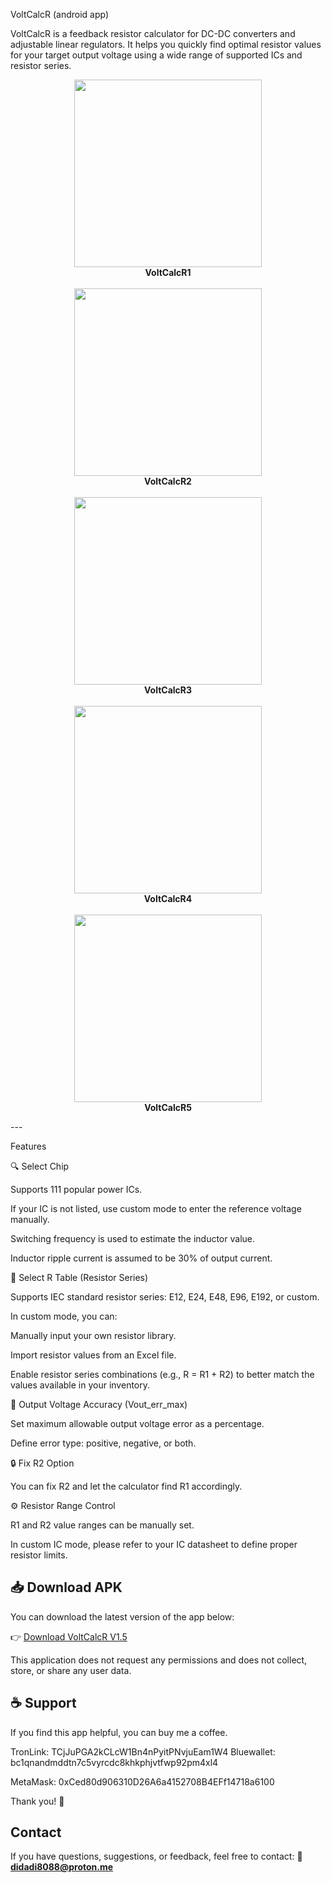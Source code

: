 VoltCalcR (android app)

VoltCalcR is a feedback resistor calculator for DC-DC converters and adjustable linear regulators. It helps you quickly find optimal resistor values for your target output voltage using a wide range of supported ICs and resistor series.

<p align="center">
  <img src="images/VoltCalcR1.jpg" width="300"/><br/>
  <b>VoltCalcR1</b><br/><br/>
  <img src="images/VoltCalcR2.jpg" width="300"/><br/>
  <b>VoltCalcR2</b><br/><br/>
  <img src="images/VoltCalcR3.jpg" width="300"/><br/>
  <b>VoltCalcR3</b><br/><br/>
  <img src="images/VoltCalcR4.jpg" width="300"/><br/>
  <b>VoltCalcR4</b><br/><br/>
  <img src="images/VoltCalcR5.jpg" width="300"/><br/>
  <b>VoltCalcR5</b>
</p>
---

Features

🔍 Select Chip

Supports 111 popular power ICs.

If your IC is not listed, use custom mode to enter the reference voltage manually.

Switching frequency is used to estimate the inductor value.

Inductor ripple current is assumed to be 30% of output current.


📐 Select R Table (Resistor Series)

Supports IEC standard resistor series: E12, E24, E48, E96, E192, or custom.

In custom mode, you can:

Manually input your own resistor library.

Import resistor values from an Excel file.

Enable resistor series combinations (e.g., R = R1 + R2) to better match the values available in your inventory.



🎯 Output Voltage Accuracy (Vout_err_max)

Set maximum allowable output voltage error as a percentage.

Define error type: positive, negative, or both.


🔒 Fix R2 Option

You can fix R2 and let the calculator find R1 accordingly.


⚙️ Resistor Range Control

R1 and R2 value ranges can be manually set.

In custom IC mode, please refer to your IC datasheet to define proper resistor limits.

## 📥 Download APK

You can download the latest version of the app below:

👉 [Download VoltCalcR V1.5](https://github.com/EmbeddedChan/VoltCalcR/raw/main/apk/VoltCalcR15.apk)


This application does not request any permissions and does not collect, store, or share any user data.
## ☕ Support

If you find this app helpful, you can buy me a coffee.


TronLink:
TCjJuPGA2kCLcW1Bn4nPyitPNvjuEam1W4
Bluewallet:
bc1qnandmddtn7c5vyrcdc8khkphjvtfwp92pm4xl4

MetaMask:
0xCed80d906310D26A6a4152708B4EFf14718a6100

Thank you! 🙏

## Contact
 
If you have questions, suggestions, or feedback, feel free to contact: 📧 **didadi8088@proton.me**